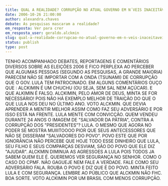 ```yaml
---
title: QUAL A REALIDADE? CORRUPÇÃO NO ATUAL GOVERNO EM N´VEIS INACEITÁVEIS.
date: 2006-10-26 21:00:00
author: alexandra.chaves
debate: As pesquisas mascaram a realidade?
em_resposta: Ver para crer
em_resposta_user: geraldo.alckmin
slug: qual-a-realidade-corrupcao-no-atual-governo-em-n-veis-inaceitaveis
status: publish 
type: post
---
```


TENHO ACOMPANHADO DEBATES, REPORTAGENS E COMENTÁRIOS DIVERSOS SOBRE AS ELEIÇÕES 2006 E FICO PERPLEXA AO PERCEBER QUE ALGUMAS PESSOAS (SEGUNDO AS PESQUISAS, A GRANDE MAIORIA) PARECEM NÃO SE IMPORTAR COM A ONDA (TSUNAMI) DE CORRUPÇÃO QUE O GOV. LULA TEM PATROCINADO. 
EM ALGUNS COMENTÁRIOS OUÇO QUE : ALCKIMIN É UM CHUCHU (OU SEJA, SEM SAL NEM AÇÚCAR). E QUE ALKIMIN É FALSO. 
ALCKIMIN, PELO AMOR DE DEUS, MINTA SE FOR NECESSÁRIO! POIS NÃO HÁ EXEMPLO MELHOR DE TRAIÇÃO DO QUE O QUE LULA NOS DEU NO ÚLTIMO ANO. VOTO ALCKMIN. QUE DEVIA APRENDER A MENTIR MELHOR ASSIM COMO FAZ SEU ADVERSÁRIO E POR ISSO ESTÁ NA FRENTE. LULA MENTE COM CONVICÇÃO. 
QUEM VENDEU DURANTE 24 ANOS O IMAGEM DE "SALVADOR DA PÁTRIA", CONTRA A CORRUPÇÃO DOS "PRESIDENTES"? LULA. O MESMO QUE AGORA NO PODER SE MOSTRA MUIIITOOOO PIOR QUE SEUS ANTECESSORES QUE NÃO SE DISSERAM "SALVADORES DO POVO". POVO ESTE QUE POR IGNORÂNCIA NÃO PERCEBE QUE HOJE TODO ESSE DINHEIRO QUE LULA, SEU FILHO E SEUS COMPARÇAS DESVIAM, SÃO DO POVO QUE ELE DIZ "AJUDAR". 
ALCKMIN DIMINUA AS AGRESSOES A LULA POIS TODOS JA SABEM QUEM ELE É. QUEREMOS VER SEGURANÇA NO SENHOR. COMO O CASO DO CPMF. NÃO GAGUEJE NEM FALE A VERDADE. FALE COMO SEU ADVERSÁRIO FALA. ROUBA O POVO E DIZ QUE É DO POVO. MINTA FEITO LULA E COM SEGURANÇA. LEMBRE AO PÚBLICO QUE ALCKMIN NÃO FHC. 
BOA SORTE. VOTO ALCKIMIN POR UM BRASIL COM MENOS CORRUPÇÃO.
